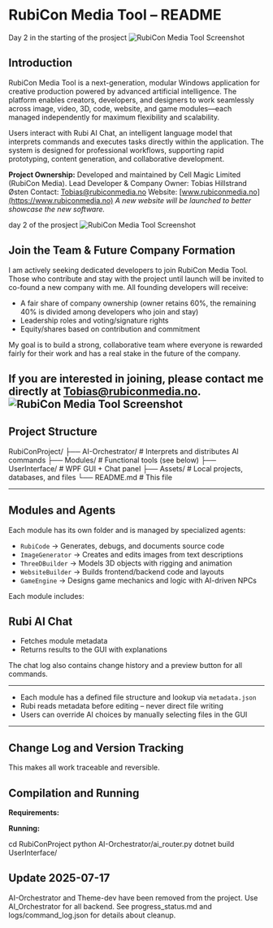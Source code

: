 # RubiCon Media Tool – README
Day 2 in the starting of the prosject
![RubiCon Media Tool Screenshot](https://www.rubiconmedia.no/Skjermbilde%202025-07-18%20045255.png)
## Introduction

RubiCon Media Tool is a next-generation, modular Windows application for creative production powered by advanced artificial intelligence. The platform enables creators, developers, and designers to work seamlessly across image, video, 3D, code, website, and game modules—each managed independently for maximum flexibility and scalability.

Users interact with Rubi AI Chat, an intelligent language model that interprets commands and executes tasks directly within the application. The system is designed for professional workflows, supporting rapid prototyping, content generation, and collaborative development.

**Project Ownership:**
Developed and maintained by Cell Magic Limited (RubiCon Media).
Lead Developer & Company Owner: Tobias Hillstrand Østen
Contact: Tobias@rubiconmedia.no
Website: [www.rubiconmedia.no](https://www.rubiconmedia.no)
*A new website will be launched to better showcase the new software.*

day 2 of the prosject
![RubiCon Media Tool Screenshot](https://www.rubiconmedia.no/Skjermbilde%202025-07-17%20234927.png)

## Join the Team & Future Company Formation

I am actively seeking dedicated developers to join RubiCon Media Tool. Those who contribute and stay with the project until launch will be invited to co-found a new company with me. All founding developers will receive:
- A fair share of company ownership (owner retains 60%, the remaining 40% is divided among developers who join and stay)
- Leadership roles and voting/signature rights
- Equity/shares based on contribution and commitment

My goal is to build a strong, collaborative team where everyone is rewarded fairly for their work and has a real stake in the future of the company.

If you are interested in joining, please contact me directly at Tobias@rubiconmedia.no.
![RubiCon Media Tool Screenshot](https://www.rubiconmedia.no/devteam.jpg)
---

## Project Structure

RubiConProject/
├── AI-Orchestrator/          # Interprets and distributes AI commands
├── Modules/                  # Functional tools (see below)
├── UserInterface/            # WPF GUI + Chat panel
├── Assets/                   # Local projects, databases, and files
└── README.md                 # This file

---
## Modules and Agents

Each module has its own folder and is managed by specialized agents:

- `RubiCode` → Generates, debugs, and documents source code
- `ImageGenerator` → Creates and edits images from text descriptions
- `ThreeDBuilder` → Models 3D objects with rigging and animation
- `WebsiteBuilder` → Builds frontend/backend code and layouts
- `GameEngine` → Designs game mechanics and logic with AI-driven NPCs

Each module includes:
## Rubi AI Chat

- Fetches module metadata
- Returns results to the GUI with explanations

The chat log also contains change history and a preview button for all commands.

---
- Each module has a defined file structure and lookup via `metadata.json`
- Rubi reads metadata before editing – never direct file writing
- Users can override AI choices by manually selecting files in the GUI

---
## Change Log and Version Tracking
This makes all work traceable and reversible.

## Compilation and Running

**Requirements:**

**Running:**

cd RubiConProject
python AI-Orchestrator/ai_router.py
dotnet build UserInterface/

## Update 2025-07-17
AI-Orchestrator and Theme-dev have been removed from the project. Use AI_Orchestrator for all backend.
See progress_status.md and logs/command_log.json for details about cleanup.
